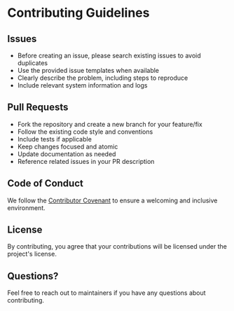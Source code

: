 # Contributing Guidelines

## Issues
- Before creating an issue, please search existing issues to avoid duplicates
- Use the provided issue templates when available
- Clearly describe the problem, including steps to reproduce
- Include relevant system information and logs

## Pull Requests
- Fork the repository and create a new branch for your feature/fix
- Follow the existing code style and conventions
- Include tests if applicable
- Keep changes focused and atomic
- Update documentation as needed
- Reference related issues in your PR description

## Code of Conduct
We follow the [Contributor Covenant](https://www.contributor-covenant.org/version/2/0/code_of_conduct/) to ensure a welcoming and inclusive environment.

## License
By contributing, you agree that your contributions will be licensed under the project's license.

## Questions?
Feel free to reach out to maintainers if you have any questions about contributing.

